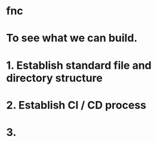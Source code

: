 # fnc

# To see what we can build.
# 1. Establish standard file and directory structure
# 2. Establish CI / CD process
# 3. 
